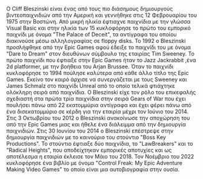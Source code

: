 Ο Cliff Bleszinski είναι ένας από τους πιο διάσημους δημιουργούς βιντεοπαιχνιδιών από την Αμερική και γεννήθηκε στις 12 Φεβρουαρίου του 1975 στην Βοστώνη. Από μικρή
ηλικία έφτιαχνε παιχνίδια με την γλώσσα Visual Basic και στην ηλικία των 15 κυκλοφόρησε το πρώτο του εμπορικό παιχνίδι με όνομα "The Palace of Deceit", τα αντίγραφα
του οποίου διακινούσε μέσω αλληλογραφίας σε floppy disks. Το 1992 ο Bleszinski προσλήφθηκε από την Epic Games αφού έδειξε το παιχνίδι του με όνομα "Dare to Dream"
στον διευθύνων σύμβουλο της εταιρίας Tim Sweeney. Το πρώτο παιχνίδι που έφτιαξε στην Epic Games ήταν το Jazz Jackrabbit ,ένα 2d platformer, με την βοήθεια του
Arjan Brussee. Όταν το παιχνίδι κυκλοφόρησε το 1994 πούλησε καλύτερα από κάθε άλλο τίτλο της Epic Games. Εκείνο τον καιρό άρχισε να συνεργάζεται με τους Sweeney
και James Schmalz στο παιχνίδι Unreal από το οποίο τελικά φτιάχτηκε ολόκληρη σειρά από παιχνίδια. Ο Bleszinski είχε τον ρόλο του επικεφαλής σχεδιαστή στα πρώτα
τρία παιχνίδια στην σειρά Gears of War που έχει πουλήσει πάνω από 22 εκατομμύρια αντίγραφα και έχει φέρει πάνω από ένα δισεκατομμύριο σε κέρδη για την εταιρία
μέχρι τον Ιούνιο του 2014. Στις 3 Οκτωβρίου του 2012 ο Bleszinski ανακοίνωσε την αποχώρηση του από την Epic Games μιας και ήθελε ένα διάλειμμα από την δημιουργία
παιχνιδιών. Στις 30 Ιουνίου του 2014 ο Bleszinski επέστρεψε στην δημιουργία παιχνιδιών με το καινούριο του στούντιο "Boss Key Productions". Το στούντιο έφτιαξε
δύο παιχνίδια, το "LawBreakers" και το "Radical Heights", που αποδείχτηκαν εμπορικές αποτυχίες και ως αποτέλεσμα η εταιρία έκλεισε τον Μάιο του 2018. Τον Νοέμβριο
του 2022 κυκλοφόρησε ένα βιβλίο με όνομα "Control Freak: My Epic Adventure Making Video Games" το οποίο είναι μια αυτοβιογραφία στην ουσία.
